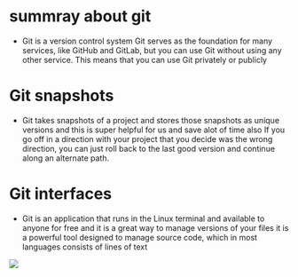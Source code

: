 # summray about git
 - Git is a version control system Git serves as the foundation for many services, like GitHub and GitLab, but you can use Git without using any other service. This means that you can use Git privately or publicly

# Git snapshots
- Git takes snapshots of a project and stores those snapshots as unique versions and this is super helpful for us and save alot of time
also If you go off in a direction with your project that you decide was the wrong direction, you can just roll back to the last good version and continue along an alternate path.

# Git interfaces
- Git is an application that runs in the Linux terminal and available to anyone for free and it is a great way to manage versions of your files it is a powerful tool designed to manage source code, which in most languages consists of lines of text 

![](https://git-lfs.github.com/images/facebook-promo.png)
